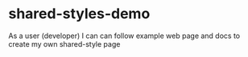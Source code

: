 # shared-styles-demo
As a user (developer) I can can follow example web page and docs to create my own shared-style page
